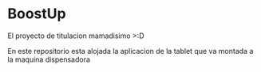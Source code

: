 # BoostUp
El proyecto de titulacion mamadisimo >:D

En este repositorio esta alojada la aplicacion de la tablet que va montada a la maquina dispensadora
